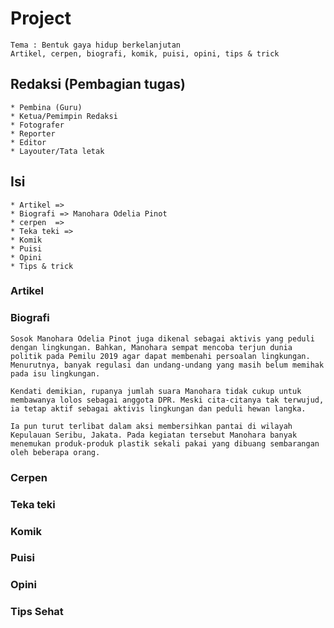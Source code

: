 # Project
    Tema : Bentuk gaya hidup berkelanjutan
    Artikel, cerpen, biografi, komik, puisi, opini, tips & trick

## Redaksi (Pembagian tugas)
    * Pembina (Guru)
    * Ketua/Pemimpin Redaksi
    * Fotografer
    * Reporter
    * Editor 
    * Layouter/Tata letak


## Isi
    * Artikel =>
    * Biografi => Manohara Odelia Pinot
    * cerpen  => 
    * Teka teki =>
    * Komik
    * Puisi
    * Opini
    * Tips & trick


### Artikel

### Biografi
    Sosok Manohara Odelia Pinot juga dikenal sebagai aktivis yang peduli dengan lingkungan. Bahkan, Manohara sempat mencoba terjun dunia politik pada Pemilu 2019 agar dapat membenahi persoalan lingkungan. Menurutnya, banyak regulasi dan undang-undang yang masih belum memihak pada isu lingkungan.

    Kendati demikian, rupanya jumlah suara Manohara tidak cukup untuk membawanya lolos sebagai anggota DPR. Meski cita-citanya tak terwujud, ia tetap aktif sebagai aktivis lingkungan dan peduli hewan langka. 

    Ia pun turut terlibat dalam aksi membersihkan pantai di wilayah Kepulauan Seribu, Jakata. Pada kegiatan tersebut Manohara banyak menemukan produk-produk plastik sekali pakai yang dibuang sembarangan oleh beberapa orang.

### Cerpen



### Teka teki
### Komik
### Puisi
### Opini
### Tips Sehat

